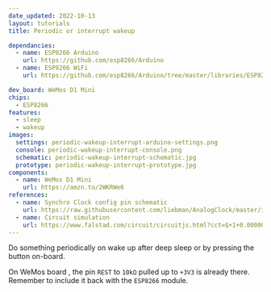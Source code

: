 ```yaml
---
date_updated: 2022-10-13
layout: tutorials
title: Periodic or interrupt wakeup

dependancies:
  - name: ESP8266 Arduino
    url: https://github.com/esp8266/Arduino
  - name: ESP8266 WiFi
    url: https://github.com/esp8266/Arduino/tree/master/libraries/ESP8266WiFi

dev_board: WeMos D1 Mini
chips:
  - ESP8266
features:
  - sleep
  - wakeup
images:
  settings: periodic-wakeup-interrupt-arduino-settings.png
  console: periodic-wakeup-interrupt-console.png
  schematic: periodic-wakeup-interrupt-schematic.jpg
  prototype: periodic-wakeup-interrupt-prototype.jpg
components:
  - name: WeMos D1 Mini
    url: https://amzn.to/2WKRWe6
references:
  - name: Synchro Clock config pin schematic
    url: https://raw.githubusercontent.com/liebman/AnalogClock/master/images/SynchroClock.png
  - name: Circuit simulation
    url: https://www.falstad.com/circuit/circuitjs.html?cct=$+1+0.000005+100.89512123094175+50+5+43%0AR+176+128+176+80+0+0+40+3.3+0+0+0.5%0Ag+176+320+176+368+0%0As+96+320+176+320+0+1+true%0Ar+176+272+304+272+0+1000%0Ar+96+128+96+224+0+10000%0Ac+96+224+224+224+0+0.00001+-2.4593660441496468e-11%0Ar+224+128+224+224+0+10000%0Aw+96+128+176+128+0%0Aw+224+128+176+128+0%0Aw+224+224+304+224+0%0Ar+304+224+304+128+0+1000%0Aw+304+128+432+128+2%0Aw+304+224+384+224+2%0Aw+176+272+96+272+0%0Aw+96+224+96+272+0%0Aw+96+272+96+320+0%0Aw+304+272+384+272+2%0As+432+128+528+128+0+1+true%0Ag+528+128+528+160+0%0Ar+432+128+432+80+0+1000%0AR+432+80+432+32+0+0+40+3.3+0+0+0.5%0Ab+400+16+570+179+0%0Ax+394+230+442+233+4+24+RST%0Ax+472+54+558+57+4+24+GPIO16%0Ax+396+282+482+285+4+24+GPIO12%0A)
---
```


Do something periodically on wake up after deep sleep or by pressing the button on-board.

On WeMos board , the pin `REST` to `10kΩ` pulled up to `+3V3` is already there. Remember to include it back with the `ESP8266` module.
